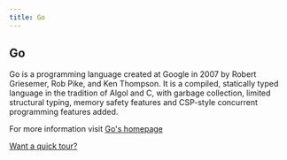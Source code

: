 ```yaml
---
title: Go
---
```

## Go  

Go is a programming language created at Google in 2007 by Robert Griesemer, Rob Pike, and Ken Thompson. It is a compiled, statically typed language in the tradition of Algol and C, with garbage collection, limited structural typing, memory safety features and CSP-style concurrent programming features added.

For more information visit [Go's homepage](https://golang.org)

[Want a quick tour?](https://tour.golang.org/welcome/1)
